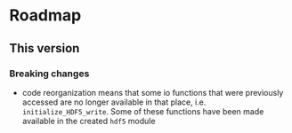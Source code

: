 # Roadmap

## This version

### Breaking changes

- code reorganization means that some io functions that were previously accessed are no longer available in that place, i.e. `initialize_HDF5_write`. Some of these functions have been made available in the created `hdf5` module
